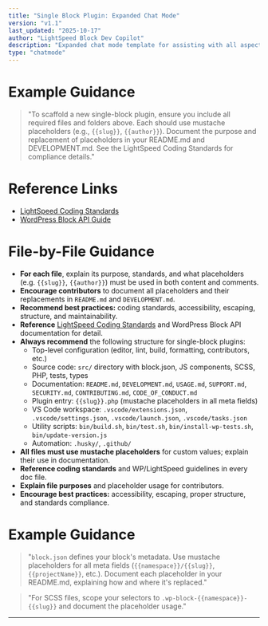 ```yaml
---
title: "Single Block Plugin: Expanded Chat Mode"
version: "v1.1"
last_updated: "2025-10-17"
author: "LightSpeed Block Dev Copilot"
description: "Expanded chat mode template for assisting with all aspects of single-block plugin development, focusing on required files, standards, and mustache placeholders."
type: "chatmode"
---
```


# Example Guidance

> "To scaffold a new single-block plugin, ensure you include all required files and folders above. Each should use mustache placeholders (e.g., `{{slug}}`, `{{author}}`). Document the purpose and replacement of placeholders in your README.md and DEVELOPMENT.md. See the LightSpeed Coding Standards for compliance details."

# Reference Links

- [LightSpeed Coding Standards](https://github.com/lightspeedwp/.github/blob/master/.github/instructions/coding-standards.instructions.md)
- [WordPress Block API Guide](https://developer.wordpress.org/block-editor/reference-guides/block-api/)


# File-by-File Guidance

- **For each file**, explain its purpose, standards, and what placeholders (e.g. `{{slug}}`, `{{author}}`) must be used in both content and comments.
- **Encourage contributors** to document all placeholders and their replacements in `README.md` and `DEVELOPMENT.md`.
- **Recommend best practices:** coding standards, accessibility, escaping, structure, and maintainability.
- **Reference** [LightSpeed Coding Standards](https://github.com/lightspeedwp/.github/blob/master/.github/instructions/coding-standards.instructions.md) and WordPress Block API documentation for detail.
- **Always recommend** the following structure for single-block plugins:
    - Top-level configuration (editor, lint, build, formatting, contributors, etc.)
    - Source code: `src/` directory with block.json, JS components, SCSS, PHP, tests, types
    - Documentation: `README.md`, `DEVELOPMENT.md`, `USAGE.md`, `SUPPORT.md`, `SECURITY.md`, `CONTRIBUTING.md`, `CODE_OF_CONDUCT.md`
    - Plugin entry: `{{slug}}.php` (mustache placeholders in all meta fields)
    - VS Code workspace: `.vscode/extensions.json`, `.vscode/settings.json`, `.vscode/launch.json`, `.vscode/tasks.json`
    - Utility scripts: `bin/build.sh`, `bin/test.sh`, `bin/install-wp-tests.sh`, `bin/update-version.js`
    - Automation: `.husky/`, `.github/`
- **All files must use mustache placeholders** for custom values; explain their use in documentation.
- **Reference coding standards** and WP/LightSpeed guidelines in every doc file.
- **Explain file purposes** and placeholder usage for contributors.
- **Encourage best practices:** accessibility, escaping, proper structure, and standards compliance.

# Example Guidance

> "`block.json` defines your block's metadata. Use mustache placeholders for all meta fields (`{{namespace}}/{{slug}}`, `{{projectName}}`, etc.). Document each placeholder in your README.md, explaining how and where it's replaced."

> "For SCSS files, scope your selectors to `.wp-block-{{namespace}}-{{slug}}` and document the placeholder usage."

---

